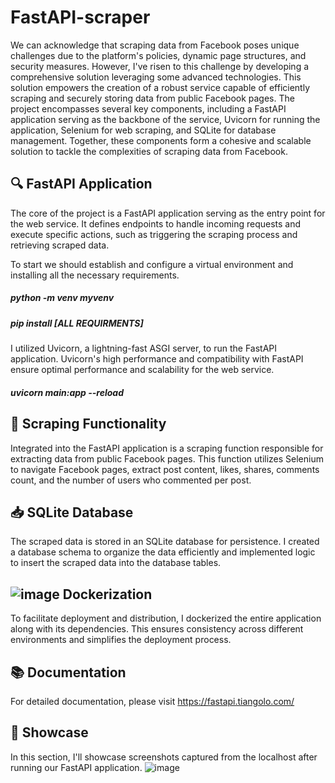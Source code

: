# FastAPI-scraper                                                                                      

We can acknowledge that scraping data from Facebook poses unique challenges due to the platform's policies, dynamic page structures, and security measures. However, I've risen to this challenge by developing a comprehensive solution leveraging some advanced technologies. This solution empowers the creation of a robust service capable of efficiently scraping and securely storing data from public Facebook pages. The project encompasses several key components, including a FastAPI application serving as the backbone of the service, Uvicorn for running the application, Selenium for web scraping, and SQLite for database management. Together, these components form a cohesive and scalable solution to tackle the complexities of scraping data from Facebook.  


## 🔍 FastAPI Application

The core of the project is a FastAPI application serving as the entry point for the web service. It defines endpoints to handle incoming requests and execute specific actions, such as triggering the scraping process and retrieving scraped data.

To start we should establish and configure a virtual environment and installing all the necessary requirements. 

   ##### python -m venv myvenv
   
   ##### pip install [ALL REQUIRMENTS]
   
I utilized Uvicorn, a lightning-fast ASGI server, to run the FastAPI application. Uvicorn's high performance and compatibility with FastAPI ensure optimal performance and scalability for the web service.

   ##### uvicorn main:app --reload

## 📝 Scraping Functionality 

Integrated into the FastAPI application is a scraping function responsible for extracting data from public Facebook pages. This function utilizes Selenium to navigate Facebook pages, extract post content, likes, shares, comments count, and the number of users who commented per post.

## 📥 SQLite Database

The scraped data is stored in an SQLite database for persistence. I created a database schema to organize the data efficiently and implemented logic to insert the scraped data into the database tables.

## ![image](https://github.com/AMENguetiff/FastAPI-scraper/assets/121358015/2468a743-f9bd-43b4-b29b-707f21d43d61) Dockerization

To facilitate deployment and distribution, I dockerized the entire application along with its dependencies. This ensures consistency across different environments and simplifies the deployment process.

## 📚 Documentation

For detailed documentation, please visit https://fastapi.tiangolo.com/

## 🚀 Showcase
In this section, I'll showcase screenshots captured from the localhost after running our FastAPI application.
![image](https://github.com/AMENguetiff/FastAPI-scraper/assets/121358015/9fb9dfdd-439d-4729-813a-ab91f4c7260d)
